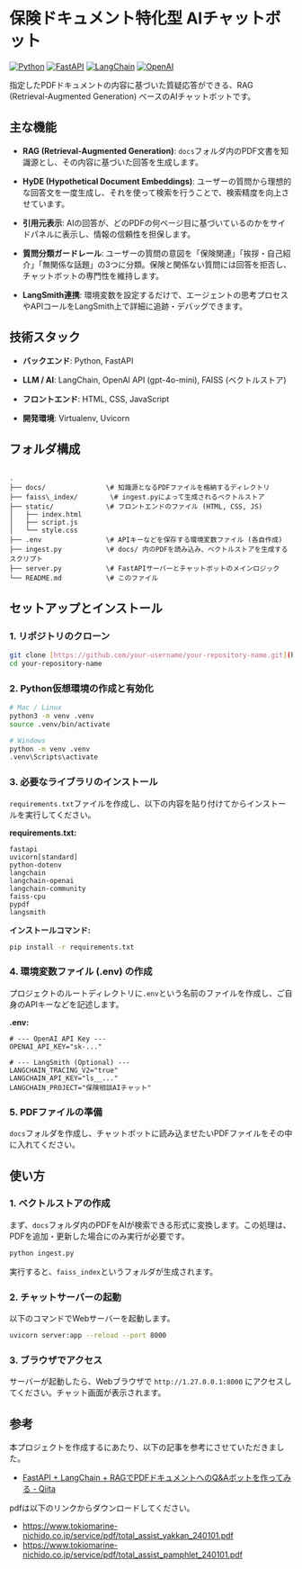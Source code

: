 # 保険ドキュメント特化型 AIチャットボット

[![Python](https://img.shields.io/badge/Python-3.11+-blue.svg)](https://www.python.org/)
[![FastAPI](https://img.shields.io/badge/FastAPI-0.103-green.svg)](https://fastapi.tiangolo.com/)
[![LangChain](https://img.shields.io/badge/LangChain-0.1-orange.svg)](https://www.langchain.com/)
[![OpenAI](https://img.shields.io/badge/OpenAI-gpt--4o--mini-blue)](https://openai.com/)

指定したPDFドキュメントの内容に基づいた質疑応答ができる、RAG (Retrieval-Augmented Generation) ベースのAIチャットボットです。



## 主な機能

* **RAG (Retrieval-Augmented Generation)**: `docs`フォルダ内のPDF文書を知識源とし、その内容に基づいた回答を生成します。

* **HyDE (Hypothetical Document Embeddings)**: ユーザーの質問から理想的な回答文を一度生成し、それを使って検索を行うことで、検索精度を向上させています。

* **引用元表示**: AIの回答が、どのPDFの何ページ目に基づいているのかをサイドパネルに表示し、情報の信頼性を担保します。

* **質問分類ガードレール**: ユーザーの質問の意図を「保険関連」「挨拶・自己紹介」「無関係な話題」の3つに分類。保険と関係ない質問には回答を拒否し、チャットボットの専門性を維持します。

* **LangSmith連携**: 環境変数を設定するだけで、エージェントの思考プロセスやAPIコールをLangSmith上で詳細に追跡・デバッグできます。

## 技術スタック

* **バックエンド**: Python, FastAPI

* **LLM / AI**: LangChain, OpenAI API (gpt-4o-mini), FAISS (ベクトルストア)

* **フロントエンド**: HTML, CSS, JavaScript

* **開発環境**: Virtualenv, Uvicorn

## フォルダ構成

```

.
├── docs/               \# 知識源となるPDFファイルを格納するディレクトリ
├── faiss\_index/        \# ingest.pyによって生成されるベクトルストア
├── static/             \# フロントエンドのファイル (HTML, CSS, JS)
│   ├── index.html
│   ├── script.js
│   └── style.css
├── .env                \# APIキーなどを保存する環境変数ファイル (各自作成)
├── ingest.py           \# docs/ 内のPDFを読み込み、ベクトルストアを生成するスクリプト
├── server.py           \# FastAPIサーバーとチャットボットのメインロジック
└── README.md           \# このファイル

````

## セットアップとインストール

### 1. リポジトリのクローン

```bash
git clone [https://github.com/your-username/your-repository-name.git](https://github.com/your-username/your-repository-name.git)
cd your-repository-name
````

### 2\. Python仮想環境の作成と有効化

```bash
# Mac / Linux
python3 -m venv .venv
source .venv/bin/activate

# Windows
python -m venv .venv
.venv\Scripts\activate
```

### 3\. 必要なライブラリのインストール

`requirements.txt`ファイルを作成し、以下の内容を貼り付けてからインストールを実行してください。

**requirements.txt:**

```
fastapi
uvicorn[standard]
python-dotenv
langchain
langchain-openai
langchain-community
faiss-cpu
pypdf
langsmith
```

**インストールコマンド:**

```bash
pip install -r requirements.txt
```

### 4\. 環境変数ファイル (.env) の作成

プロジェクトのルートディレクトリに`.env`という名前のファイルを作成し、ご自身のAPIキーなどを記述します。

**.env:**

```
# --- OpenAI API Key ---
OPENAI_API_KEY="sk-..."

# --- LangSmith (Optional) ---
LANGCHAIN_TRACING_V2="true"
LANGCHAIN_API_KEY="ls__..."
LANGCHAIN_PROJECT="保険相談AIチャット"
```

### 5\. PDFファイルの準備

`docs`フォルダを作成し、チャットボットに読み込ませたいPDFファイルをその中に入れてください。

## 使い方

### 1\. ベクトルストアの作成

まず、`docs`フォルダ内のPDFをAIが検索できる形式に変換します。この処理は、PDFを追加・更新した場合にのみ実行が必要です。

```bash
python ingest.py
```

実行すると、`faiss_index`というフォルダが生成されます。

### 2\. チャットサーバーの起動

以下のコマンドでWebサーバーを起動します。

```bash
uvicorn server:app --reload --port 8000
```

### 3\. ブラウザでアクセス

サーバーが起動したら、Webブラウザで `http://1.27.0.0.1:8000` にアクセスしてください。チャット画面が表示されます。

## 参考

本プロジェクトを作成するにあたり、以下の記事を参考にさせていただきました。

  - [FastAPI + LangChain + RAGでPDFドキュメントへのQ\&Aボットを作ってみる - Qiita](https://qiita.com/yukinaka_data/items/8270e1a559e8fc3c047d)

pdfは以下のリンクからダウンロードしてください。
  - https://www.tokiomarine-nichido.co.jp/service/pdf/total_assist_yakkan_240101.pdf
  - https://www.tokiomarine-nichido.co.jp/service/pdf/total_assist_pamphlet_240101.pdf

